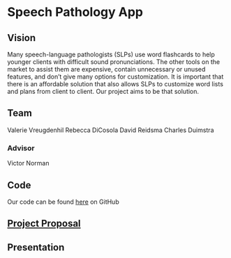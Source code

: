 # Speech Pathology App
## Vision
Many speech-language pathologists (SLPs) use word flashcards to help younger clients with difficult sound pronunciations. The other tools on the market to assist them are expensive, contain unnecessary or unused features, and don’t give many options for customization. It is important that there is an affordable solution that also allows SLPs to customize word lists and plans from client to client. Our project aims to be that solution.
## Team
Valerie Vreugdenhil
Rebecca DiCosola
David Reidsma
Charles Duimstra
### Advisor
Victor Norman
## Code
Our code can be found [here](https://github.com/SLP-Flashcards/Flashcards-Client) on GitHub
## [Project Proposal](https://docs.google.com/document/d/1cyzYqkn7H19TFNwCn8J3qhIjPLxr1mEwQSbIloImwFE)
## Presentation

